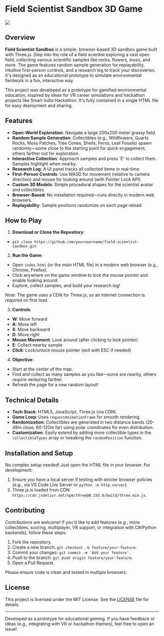 # Field Scientist Sandbox 3D Game

<img src="https://res.cloudinary.com/dccrbxfro/image/upload/v1758381634/Screenshot_20-9-2025_204921_science-web-game.vercel.app_sq8yy4.jpg" height=auto width=auto>

## Overview

**Field Scientist Sandbox** is a simple, browser-based 3D sandbox game built with Three.js. Step into the role of a field scientist exploring a vast open field, collecting various scientific samples like rocks, flowers, moss, and more. The game features random sample generation for replayability, intuitive first-person controls, and a research log to track your discoveries. It's designed as an educational prototype to simulate environmental fieldwork in a fun, interactive way.

This project was developed as a prototype for gamified environmental education, inspired by ideas for VR career simulations and hackathon projects like Smart India Hackathon. It's fully contained in a single HTML file for easy deployment and sharing.

## Features

- **Open-World Exploration**: Navigate a large 200x200 meter grassy field.
- **Random Sample Generation**: Collectibles (e.g., Wildflowers, Quartz Rocks, Moss Patches, Tree Cones, Shells, Ferns, Leaf Fossils) spawn randomly—some close to the starting point for quick engagement, others farther out for exploration.
- **Interactive Collection**: Approach samples and press 'E' to collect them. Samples highlight when nearby.
- **Research Log**: A UI panel tracks all collected items in real-time.
- **First-Person Controls**: Use WASD for movement (relative to camera direction) and mouse for looking around (with Pointer Lock API).
- **Custom 3D Models**: Simple procedural shapes for the scientist avatar and collectibles.
- **Browser-Based**: No installation required—runs directly in modern web browsers.
- **Replayability**: Sample positions randomize on each page reload.

## How to Play

1. **Download or Clone the Repository**:
* `git clone https://github.com/yourusername/field-scientist-sandbox.git`

2. **Run the Game**:
- Open `index.html` (or the main HTML file) in a modern web browser (e.g., Chrome, Firefox).
- Click anywhere on the game window to lock the mouse pointer and enable looking around.
- Explore, collect samples, and build your research log!

*Note*: The game uses a CDN for Three.js, so an internet connection is required on first load.

3. **Controls**:
- **W**: Move forward
- **A**: Move left
- **S**: Move backward
- **D**: Move right
- **Mouse Movement**: Look around (after clicking to lock pointer)
- **E**: Collect nearby sample
- **Click**: Lock/unlock mouse pointer (exit with ESC if needed)

4. **Objective**:
- Start at the center of the map.
- Find and collect as many samples as you like—some are nearby, others require venturing farther.
- Refresh the page for a new random layout!

## Technical Details

- **Tech Stack**: HTML5, JavaScript, Three.js (via CDN).
- **Game Loop**: Uses `requestAnimationFrame` for smooth rendering.
- **Randomization**: Collectibles are generated in two distance bands (20-48m close, 60-120m far) using polar coordinates for even distribution.
- **Customization**: Easily extend by adding more collectible types in the `collectibleTypes` array or tweaking the `randomPosition` function.

## Installation and Setup

No complex setup needed! Just open the HTML file in your browser. For development:

1. Ensure you have a local server if testing with stricter browser policies (e.g., via VS Code Live Server or `python -m http.server`).
2. Three.js is loaded from CDN: `https://cdn.jsdelivr.net/npm/three@0.155.0/build/three.min.js`.

## Contributing

Contributions are welcome! If you'd like to add features (e.g., more collectibles, scoring, multiplayer, VR support, or integration with C#/Python backends), follow these steps:

1. Fork the repository.
2. Create a new branch: `git checkout -b feature/your-feature`.
3. Commit your changes: `git commit -m 'Add your feature'`.
4. Push to the branch: `git push origin feature/your-feature`.
5. Open a Pull Request.

Please ensure code is clean and tested in multiple browsers.

## License

This project is licensed under the MIT License. See the [LICENSE](LICENSE) file for details.

---

Developed as a prototype for educational gaming. If you have feedback or ideas (e.g., integrating with VR or hackathon themes), feel free to open an issue!
